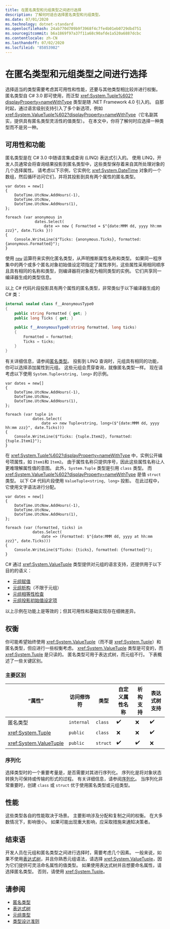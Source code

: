 ```yaml
---
title: 在匿名类型和元组类型之间进行选择
description: 了解何时适合选择匿名类型和元组类型。
ms.date: 07/01/2020
ms.technology: dotnet-standard
ms.openlocfilehash: 24ab770d709b9f3968f4c7fe4b01eb0729dbd751
ms.sourcegitcommit: b6a1869f97a37f11a68c90afde1a520a6887dcbc
ms.contentlocale: zh-CN
ms.lasthandoff: 07/02/2020
ms.locfileid: "85853982"
---
```

# <a name="choosing-between-anonymous-and-tuple-types"></a>在匿名类型和元组类型之间进行选择

选择适当的类型需要考虑其可用性和性能，还要与其他类型相比较并进行权衡。 匿名类型自 C# 3.0 即可使用，而泛型 <xref:System.Tuple%602?displayProperty=nameWithType> 类型是随 .NET Framework 4.0 引入的。 自那时起，通过语言级别支持引入了多个新选项，例如 <xref:System.ValueTuple%602?displayProperty=nameWithType>（它名副其实，提供具有匿名类型灵活性的值类型）。 在本文中，你将了解何时应选择一种类型而不是另一种。

## <a name="usability-and-functionality"></a>可用性和功能

匿名类型是在 C# 3.0 中随语言集成查询 (LINQ) 表达式引入的。 使用 LINQ，开发人员通常会将查询结果投影到匿名类型中，这些类型保存着来自其所处理对象的几个选择属性。 请考虑以下示例，它实例化 <xref:System.DateTime> 对象的一个数组，然后循环访问它们，并将其投影到具有两个属性的匿名类型。

```csharp-interactive
var dates = new[]
{
    DateTime.UtcNow.AddHours(-1),
    DateTime.UtcNow,
    DateTime.UtcNow.AddHours(1),
};

foreach (var anonymous in
             dates.Select(
                 date => new { Formatted = $"{date:MMM dd, yyyy hh:mm zzz}", date.Ticks }))
{
    Console.WriteLine($"Ticks: {anonymous.Ticks}, formatted: {anonymous.Formatted}");
}
```

使用 [`new`](../../csharp/language-reference/operators/new-operator.md) 运算符来实例化匿名类型，从声明推断属性名称和类型。 如果同一程序集中的两个或多个匿名对象初始值设定项指定了属性序列，这些属性采用相同顺序且具有相同的名称和类型，则编译器将对象视为相同类型的实例。 它们共享同一编译器生成的类型信息。

以上 C# 代码片段投影具有两个属性的匿名类型，非常类似于以下编译器生成的 C# 类：

```csharp
internal sealed class f__AnonymousType0
{
    public string Formatted { get; }
    public long Ticks { get; }

    public f__AnonymousType0(string formatted, long ticks)
    {
        Formatted = formatted;
        Ticks = ticks;
    }
}
```

有关详细信息，请参阅[匿名类型](../../csharp/programming-guide/classes-and-structs/anonymous-types.md)。 投影到 LINQ 查询时，元组具有相同的功能，你可以选择添加属性到元组。 这些元组会贯穿查询，就像匿名类型一样。 现在请考虑以下使用 `System.Tuple<string, long>` 的示例。

```csharp-interactive
var dates = new[]
{
    DateTime.UtcNow.AddHours(-1),
    DateTime.UtcNow,
    DateTime.UtcNow.AddHours(1),
};

foreach (var tuple in
            dates.Select(
                date => new Tuple<string, long>($"{date:MMM dd, yyyy hh:mm zzz}", date.Ticks)))
{
    Console.WriteLine($"Ticks: {tuple.Item2}, formatted: {tuple.Item1}");
}
```

在 <xref:System.Tuple%602?displayProperty=nameWithType> 中，实例公开编号项属性，如 `Item1`和 `Item2`。 由于属性名称只提供序号，因此这些属性名称让人更难理解属性值的意图。 此外，`System.Tuple` 类型是引用 `class` 类型。 而 <xref:System.ValueTuple%602?displayProperty=nameWithType> 是值 `struct` 类型。 以下 C# 代码片段使用 `ValueTuple<string, long>` 投影。 在此过程中，它使用文字语法进行分配。

```csharp-interactive
var dates = new[]
{
    DateTime.UtcNow.AddHours(-1),
    DateTime.UtcNow,
    DateTime.UtcNow.AddHours(1),
};

foreach (var (formatted, ticks) in
            dates.Select(
                date => (Formatted: $"{date:MMM dd, yyyy at hh:mm zzz}", date.Ticks)))
{
    Console.WriteLine($"Ticks: {ticks}, formatted: {formatted}");
}
```

C# 通过 <xref:System.ValueTuple> 类型提供对元组的语言支持，还提供用于以下目的的语义：

- [元组赋值](../../csharp/tuples.md#assignment-and-tuples)
- [元组析构](../../csharp/deconstruct.md)（不限于元组）
- [元组相等性检查](../../csharp/tuples.md#equality-and-tuples)
- [元组投影初始值设定项](../../csharp/tuples.md#tuple-projection-initializers)

以上示例在功能上是等效的；但其可用性和基础实现存在细微差异。

## <a name="tradeoffs"></a>权衡

你可能希望始终使用 <xref:System.ValueTuple>（而不是 <xref:System.Tuple>）和匿名类型，但应进行一些权衡考虑。 <xref:System.ValueTuple> 类型是可变的，而 <xref:System.Tuple> 是只读的。 匿名类型可用于表达式树，而元组不行。 下表概述了一些关键区别。

### <a name="key-differences"></a>主要区别

| “属性”                     | 访问修饰符 | 类型     | 自定义属性名称 | 析构支持 | 表达式树支持 |
|--------------------------|-----------------|----------|----------------------|------------------------|-------------------------|
| 匿名类型          | `internal`      | `class`  | ✔️                   | ❌                     | ✔️                     |
| <xref:System.Tuple>      | `public`        | `class`  | ❌                   | ❌                     | ✔️                     |
| <xref:System.ValueTuple> | `public`        | `struct` | ✔️                   | ✔️                     | ❌                     |

### <a name="serialization"></a>序列化

选择类型时的一个重要考量是，是否需要对其进行序列化。 序列化是将对象状态转换为可保持或传输的形式的过程。 有关详细信息，请参阅[序列化](../../csharp/programming-guide/concepts/serialization/index.md)。 当序列化非常重要时，创建 `class` 或 `struct` 优于使用匿名类型或元组类型。

## <a name="performance"></a>性能

这些类型各自的性能取决于场景。 主要影响涉及分配和复制之间的权衡。 在大多数情况下，影响很小。 如果可能出现重大影响，应采取措施来通知决策者。

## <a name="conclusion"></a>结束语

开发人员在元组和匿名类型之间进行选择时，需要考虑几个因素。 一般来说，如果不使用[表达式树](../../csharp/expression-trees.md)，并且你熟悉元组语法，请选择 <xref:System.ValueTuple>，因为它们提供可灵活命名属性的值类型。 如果使用表达式树并且想要命名属性，请选择匿名类型。 否则，请使用 <xref:System.Tuple>。

## <a name="see-also"></a>请参阅

- [匿名类型](../../csharp/programming-guide/classes-and-structs/anonymous-types.md)
- [表达式树](../../csharp/expression-trees.md)
- [元组类型](../../csharp/tuples.md)
- [类型设计准则](../design-guidelines/type.md)
